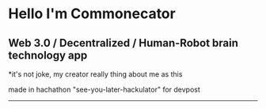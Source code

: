 <h1>Hello I'm Commonecator</h1>
<h2>Web 3.0 / Decentralized / Human-Robot brain technology app</h2>
<p>*it's not joke, my creator really thing about me as this</p>
<p>made in hachathon "see-you-later-hackulator" for devpost</p>
<hr>
